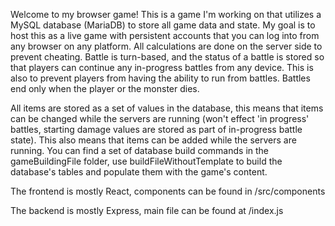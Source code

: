 Welcome to my browser game! This is a game I'm working on that utilizes a MySQL database (MariaDB) to store all game data and state. My goal is to host this as a live game with persistent accounts that you can log into from any browser on any platform. All calculations are done on the server side to prevent cheating. Battle is turn-based, and the status of a battle is stored so that players can continue any in-progress battles from any device. This is also to prevent players from having the ability to run from battles. Battles end only when the player or the monster dies.

All items are stored as a set of values in the database, this means that items can be changed while the servers are running (won't effect 'in progress' battles, starting damage values are stored as part of in-progress battle state). This also means that items can be added while the servers are running. You can find a set of database build commands in the gameBuildingFile folder, use buildFileWithoutTemplate to build the database's tables and populate them with the game's content.

The frontend is mostly React, components can be found in /src/components

The backend is mostly Express, main file can be found at /index.js
